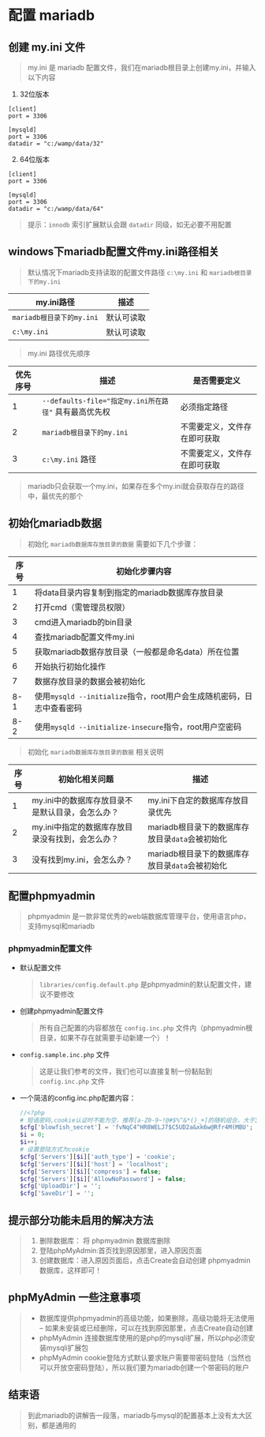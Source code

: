 # 配置 mariadb

## 创建 my.ini 文件

> my.ini 是 mariadb 配置文件，我们在mariadb根目录上创建my.ini，并输入以下内容

1. 32位版本

  ```shell
  [client]
  port = 3306

  [mysqld]
  port = 3306
  datadir = "c:/wamp/data/32"
  ```

2. 64位版本

  ```shell
  [client]
  port = 3306

  [mysqld]
  port = 3306
  datadir = "c:/wamp/data/64"
  ```

> 提示：`innodb` 索引扩展默认会跟 `datadir` 同级，如无必要不用配置

## windows下mariadb配置文件my.ini路径相关

> 默认情况下mariadb支持读取的配置文件路径 `c:\my.ini` 和 `mariadb根目录下的my.ini`

my.ini路径             | 描述
-------------------- | -----
`mariadb根目录下的my.ini` | 默认可读取
`c:\my.ini`          | 默认可读取

> my.ini 路径优先顺序

优先序号 | 描述                                       | 是否需要定义
---- | ---------------------------------------- | --------------
1    | `--defaults-file="指定my.ini所在路径"` 具有最高优先权 | 必须指定路径
2    | `mariadb根目录下的my.ini`                     | 不需要定义，文件存在即可获取
3    | `c:\my.ini` 路径                           | 不需要定义，文件存在即可获取

> mariadb只会获取一个my.ini，如果存在多个my.ini就会获取存在的路径中，最优先的那个

## 初始化mariadb数据

> 初始化 `mariadb数据库存放目录的数据` 需要如下几个步骤：

序号  | 初始化步骤内容
--- | -----------------------------------------------
1   | 将data目录内容复制到指定的mariadb数据库存放目录
2   | 打开cmd（需管理员权限）
3   | cmd进入mariadb的bin目录
4   | 查找mariadb配置文件my.ini
5   | 获取mariadb数据存放目录（一般都是命名data）所在位置
6   | 开始执行初始化操作
7   | 数据存放目录的数据会被初始化
8-1 | 使用`mysqld --initialize`指令，root用户会生成随机密码，日志中查看密码
8-2 | 使用`mysqld --initialize-insecure`指令，root用户空密码

> 初始化 `mariadb数据库存放目录的数据` 相关说明

序号 | 初始化相关问题                     | 描述
-- | --------------------------- | ------------------------------
1  | my.ini中的数据库存放目录不是默认目录，会怎么办？ | my.ini下自定的数据库存放目录优先
2  | my.ini中指定的数据库存放目录没有找到，会怎么办？ | mariadb根目录下的数据库存放目录`data`会被初始化
3  | 没有找到my.ini，会怎么办？            | mariadb根目录下的数据库存放目录`data`会被初始化

## 配置phpmyadmin

> phpmyadmin 是一款非常优秀的web端数据库管理平台，使用语言php，支持mysql和mariadb

### phpmyadmin配置文件

- 默认配置文件

  > `libraries/config.default.php` 是phpmyadmin的默认配置文件，建议不要修改

- 创建phpmyadmin配置文件

  > 所有自己配置的内容都放在 `config.inc.php` 文件内（phpmyadmin根目录，如果不存在就需要手动新建一个）！

- `config.sample.inc.php` 文件

  > 这是让我们参考的文件，我们也可以直接复制一份黏贴到 `config.inc.php` 文件

- 一个简洁的config.inc.php配置内容：

  ```php
  //<?php
  # 短语密码,cookie认证时不能为空，推荐[a-Z0-9~!@#$%^&*()_+]的随机组合，大于32为佳
  $cfg['blowfish_secret'] = 'fvNqC4^HR8WELJ7$C5UD2a&xk6w@Rfr4M(MBU';
  $i = 0;
  $i++;
  # 设置登陆方式为cookie
  $cfg['Servers'][$i]['auth_type'] = 'cookie';
  $cfg['Servers'][$i]['host'] = 'localhost';
  $cfg['Servers'][$i]['compress'] = false;
  $cfg['Servers'][$i]['AllowNoPassword'] = false;
  $cfg['UploadDir'] = '';
  $cfg['SaveDir'] = '';
  ```

## 提示部分功能未启用的解决方法

> 1. 删除数据库： 将 phpmyadmin 数据库删除
> 2. 登陆phpMyAdmin:首页找到原因那里，进入原因页面
> 3. 创建数据库：进入原因页面后，点击Create会自动创建 phpmyadmin 数据库，这样即可！

## phpMyAdmin 一些注意事项

> - 数据库提供phpmyadmin的高级功能，如果删除，高级功能将无法使用 – 如果未安装或已经删除，可以在找到原因那里，点击Create自动创建
> - phpMyAdmin 连接数据库使用的是php的mysqli扩展，所以php必须安装mysqli扩展包
> - phpMyAdmin cookie登陆方式默认要求账户需要带密码登陆（当然也可以开放空密码登陆），所以我们要为mariadb创建一个带密码的账户

## 结束语

> 到此mariadb的讲解告一段落，mariadb与mysql的配置基本上没有太大区别，都是通用的
